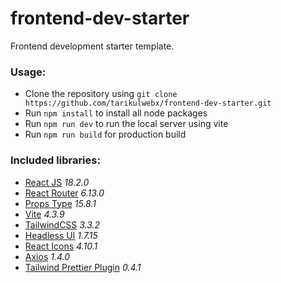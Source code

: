 # frontend-dev-starter

Frontend development starter template.

### Usage:

-   Clone the repository using `git clone https://github.com/tarikulwebx/frontend-dev-starter.git`
-   Run `npm install` to install all node packages
-   Run `npm run dev` to run the local server using vite
-   Run `npm run build` for production build

### Included libraries:

-   [React JS](https://react.dev/) _18.2.0_
-   [React Router](https://reactrouter.com/en/main) _6.13.0_
-   [Props Type](https://www.npmjs.com/package/prop-types) _15.8.1_
-   [Vite](https://vitejs.dev/guide/) _4.3.9_
-   [TailwindCSS](https://tailwindcss.com/) _3.3.2_
-   [Headless UI](https://headlessui.com/react/menu#installation) _1.7.15_
-   [React Icons](https://react-icons.github.io/react-icons) _4.10.1_
-   [Axios](https://axios-http.com/docs/intro) _1.4.0_
-   [Tailwind Prettier Plugin](https://github.com/tailwindlabs/prettier-plugin-tailwindcss) _0.4.1_
